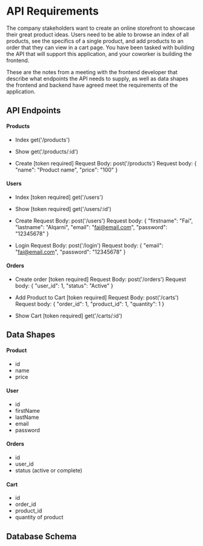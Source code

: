 # API Requirements
The company stakeholders want to create an online storefront to showcase their great product ideas. Users need to be able to browse an index of all products, see the specifics of a single product, and add products to an order that they can view in a cart page. You have been tasked with building the API that will support this application, and your coworker is building the frontend.

These are the notes from a meeting with the frontend developer that describe what endpoints the API needs to supply, as well as data shapes the frontend and backend have agreed meet the requirements of the application. 

## API Endpoints
#### Products
- Index 
    get('/products')
- Show
    get('/products/:id')

- Create [token required]
    Request Body:
        post('/products') 
        Request body:
        {
            "name": "Product name",
            "price": "100"
        }

#### Users
- Index [token required]
    get('/users')

- Show [token required]
    get('/users/:id')

- Create 
    Request Body:
        post('/users') 
        Request body:
        {
            "firstname": "Fai",
            "lastname": "Alqarni",
            "email": "fai@email.com",
            "password": "12345678"
        }

- Login 
    Request Body:
        post('/login') 
        Request body:
        {
            "email": "fai@email.com",
            "password": "12345678"
        }

#### Orders
- Create order [token required]
    Request Body:
        post('/orders')
        Request body:
        {
            "user_id": 1,
            "status": "Active"
        }

- Add Product to Cart [token required]
    Request Body:
        post('/carts')
        Request body:
        {
            "order_id": 1,
            "product_id": 1,
            "quantity": 1
        }

- Show Cart [token required]
    get('/carts/:id')

## Data Shapes
#### Product
- id
- name
- price

#### User
- id
- firstName
- lastName
- email
- password

#### Orders
- id
- user_id
- status (active or complete)

#### Cart
- id
- order_id
- product_id
- quantity of product


## Database Schema

